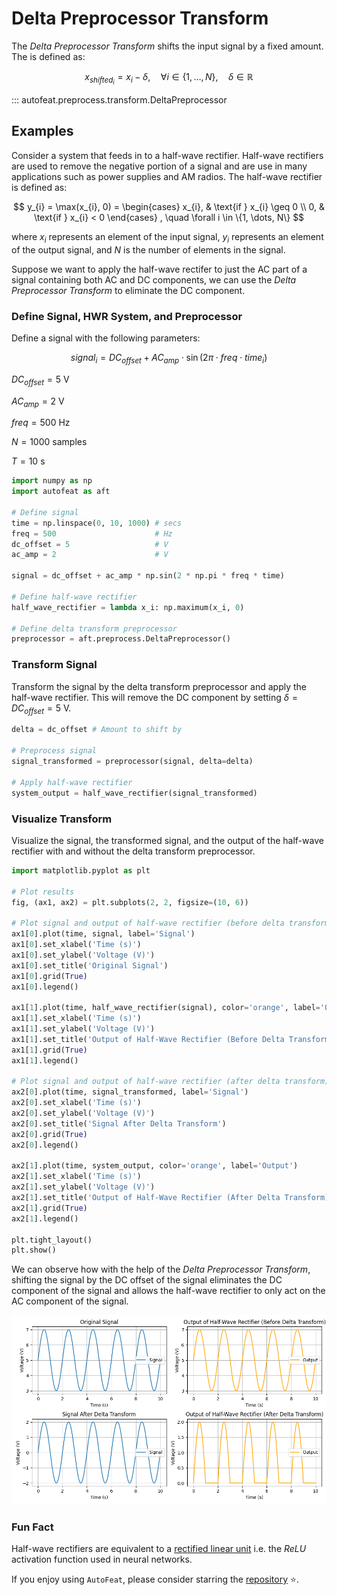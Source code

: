 # Delta Preprocessor Transform

The *Delta Preprocessor Transform* shifts the input signal by a fixed amount. The is defined as:

$$
x_{shifted_{i}} = x_{i} - \delta, \quad \forall i \in \{1, \dots, N\}, \quad \delta \in \mathbb{R}
$$

::: autofeat.preprocess.transform.DeltaPreprocessor

## Examples

Consider a system that feeds in to a half-wave rectifier. Half-wave rectifiers are used to remove the negative portion of a signal and are use in many applications such as power supplies and AM radios. The half-wave rectifier is defined as:

$$
y_{i} = \max(x_{i}, 0) = 
\begin{cases}
x_{i}, & \text{if } x_{i} \geq 0 \\
0, & \text{if } x_{i} < 0
\end{cases} , \quad \forall i \in \{1, \dots, N\}
$$

where $x_{i}$ represents an element of the input signal, $y_{i}$ represents an element of the output signal, and $N$ is the number of elements in the signal. 

Suppose we want to apply the half-wave rectifer to just the AC part of a signal containing both AC and DC components, we can use the *Delta Preprocessor Transform* to eliminate the DC component.

### Define Signal, HWR System, and Preprocessor

Define a signal with the following parameters:

$$
signal_{i} = DC_{offset} + AC_{amp} \cdot \sin(2 \pi \cdot freq \cdot time_{i})
$$

$DC_{offset} = 5$ V

$AC_{amp} = 2$ V

$freq = 500$ Hz

$N = 1000$ samples

$T = 10$ s

```python
import numpy as np
import autofeat as aft

# Define signal
time = np.linspace(0, 10, 1000) # secs
freq = 500                      # Hz
dc_offset = 5                   # V
ac_amp = 2                      # V

signal = dc_offset + ac_amp * np.sin(2 * np.pi * freq * time)

# Define half-wave rectifier
half_wave_rectifier = lambda x_i: np.maximum(x_i, 0)

# Define delta transform preprocessor
preprocessor = aft.preprocess.DeltaPreprocessor()
```

### Transform Signal

Transform the signal by the delta transform preprocessor and apply the half-wave rectifier. This will remove the DC component by setting $\delta = DC_{offset} = 5$ V.

```python
delta = dc_offset # Amount to shift by

# Preprocess signal
signal_transformed = preprocessor(signal, delta=delta)

# Apply half-wave rectifier
system_output = half_wave_rectifier(signal_transformed)
```

### Visualize Transform

Visualize the signal, the transformed signal, and the output of the half-wave rectifier with and without the delta transform preprocessor.

```python
import matplotlib.pyplot as plt

# Plot results
fig, (ax1, ax2) = plt.subplots(2, 2, figsize=(10, 6))

# Plot signal and output of half-wave rectifier (before delta transform)
ax1[0].plot(time, signal, label='Signal')
ax1[0].set_xlabel('Time (s)')
ax1[0].set_ylabel('Voltage (V)')
ax1[0].set_title('Original Signal')
ax1[0].grid(True)
ax1[0].legend()

ax1[1].plot(time, half_wave_rectifier(signal), color='orange', label='Output')
ax1[1].set_xlabel('Time (s)')
ax1[1].set_ylabel('Voltage (V)')
ax1[1].set_title('Output of Half-Wave Rectifier (Before Delta Transform)')
ax1[1].grid(True)
ax1[1].legend()

# Plot signal and output of half-wave rectifier (after delta transform)
ax2[0].plot(time, signal_transformed, label='Signal')
ax2[0].set_xlabel('Time (s)')
ax2[0].set_ylabel('Voltage (V)')
ax2[0].set_title('Signal After Delta Transform')
ax2[0].grid(True)
ax2[0].legend()

ax2[1].plot(time, system_output, color='orange', label='Output')
ax2[1].set_xlabel('Time (s)')
ax2[1].set_ylabel('Voltage (V)')
ax2[1].set_title('Output of Half-Wave Rectifier (After Delta Transform)')
ax2[1].grid(True)
ax2[1].legend()

plt.tight_layout()
plt.show()
```

We can observe how with the help of the *Delta Preprocessor Transform*, shifting the signal by the DC offset of the signal eliminates the DC component of the signal and allows the half-wave rectifier to only act on the AC component of the signal.

![Delta](../../../assets/delta_visualize.png)

### Fun Fact

Half-wave rectifiers are equivalent to a [rectified linear unit](https://www.cs.toronto.edu/~fritz/absps/reluICML.pdf) i.e. the $ReLU$ activation function used in neural networks.


If you enjoy using `AutoFeat`, please consider starring the [repository](https://github.com/autonlab/AutoFeat) ⭐️.